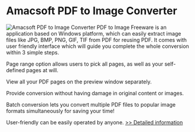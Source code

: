 # Amacsoft PDF to Image Converter
![Amacsoft PDF to Image Converter](https://mycommerce.akamaized.net/api/pimages/P300924585/BIG/300924585.PNG)
PDF to Image Freeware is an application based on Windows platform, which can easily extract image files like JPG, BMP, PNG, GIF, TIF from PDF for reusing PDF. It comes with user friendly interface which will guide you complete the whole conversion within 3 simple steps.

Page range option allows users to pick all pages, as well as your self-defined pages at will.

View all your PDF pages on the preview window separately.

Provide conversion without having damage in original content or images.

Batch conversion lets you convert multiple PDF files to popular image formats simultaneously for saving your time!

User-friendly can be easily operated by anyone.
[>> Detailed information](https://secure.shareit.com/shareit/product.html?productid=300924585&affiliateid=200057808)